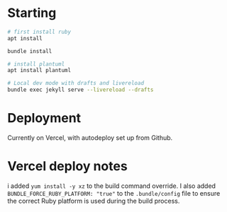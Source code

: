 # Starting

```bash
# first install ruby
apt install 

bundle install

# install plantuml
apt install plantuml

# Local dev mode with drafts and livereload
bundle exec jekyll serve --livereload --drafts
```

# Deployment

Currently on Vercel, with autodeploy set up from Github. 

# Vercel deploy notes

i added `yum install -y xz` to the build command override. I also added `BUNDLE_FORCE_RUBY_PLATFORM: "true"` to the `.bundle/config` file to ensure the correct Ruby platform is used during the build process.